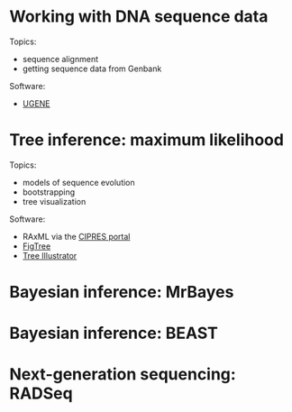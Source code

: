 # Working with DNA sequence data

Topics:

* sequence alignment
* getting sequence data from Genbank

Software:

* [UGENE](http://ugene.net/download.html)


# Tree inference: maximum likelihood

Topics:

* models of sequence evolution
* bootstrapping
* tree visualization

Software:

* RAxML via the [CIPRES portal](https://www.phylo.org/)
* [FigTree](http://tree.bio.ed.ac.uk/software/figtree/)
* [Tree Illustrator](http://rawgit.com/OpenTreeOfLife/tree-illustrator/master/stylist/stylist.html)

# Bayesian inference: MrBayes

# Bayesian inference: BEAST

# Next-generation sequencing: RADSeq